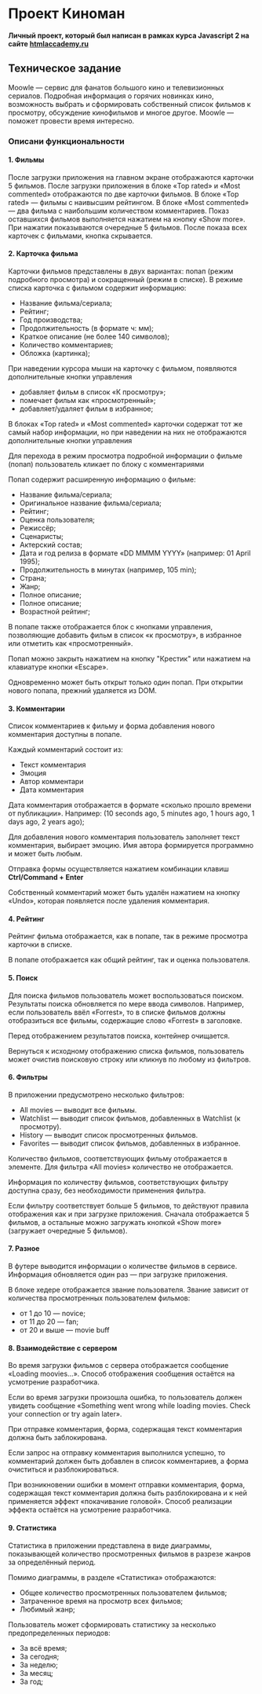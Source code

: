 # Проект Киноман
**Личный проект, который был написан в рамках курса Javascript 2 на сайте [htmlaccademy.ru](https://htmlacademy.ru/intensive/ecmascript)**
## Техническое задание
Moowle — сервис для фанатов большого кино и телевизионных сериалов. Подробная информация о горячих новинках кино, возможность выбрать и сформировать собственный список фильмов к просмотру, обсуждение кинофильмов и многое другое. Moowle — поможет провести время интересно.
### Описани функциональности

#### 1. Фильмы
После загрузки приложения на главном экране отображаются карточки 5 фильмов.
После загрузки приложения в блоке «Top rated» и «Most commented» отображаются по две карточки фильмов. В блоке «Top rated» — фильмы с наивысшим рейтингом. В блоке «Most commented» — два фильма с наибольшим количеством комментариев.
Показ оставшихся фильмов выполняется нажатием на кнопку «Show more». При нажатии показываются очередные 5 фильмов.
После показа всех карточек с фильмами, кнопка  скрывается.

#### 2. Карточка фильма

Карточки фильмов представлены в двух вариантах: попап (режим подробного просмотра) и сокращенный (режим в списке).
В режиме списка карточка с фильмом содержит информацию:

* Название фильма/сериала;
* Рейтинг;
* Год производства;
* Продолжительность (в формате ч: мм);
* Краткое описание (не более 140 символов);
* Количество комментариев;
* Обложка (картинка);

При наведении курсора мыши на карточку с фильмом, появляются дополнительные кнопки управления

* добавляет фильм в список «К просмотру»;
* помечает фильм как «просмотренный»;
* добавляет/удаляет фильм в избранное;

В блоках «Top rated» и «Most commented» карточки содержат тот же самый набор информации, но при наведении на них не отображаются дополнительные кнопки управления

Для перехода в режим просмотра подробной информации о фильме (попап) пользователь кликает по блоку с комментариями 

Попап содержит расширенную информацию о фильме:

* Название фильма/сериала;
* Оригинальное название фильма/сериала;
* Рейтинг;
* Оценка пользователя;
* Режиссёр;
* Сценаристы;
* Актерский состав;
* Дата и год релиза в формате «DD MMMM YYYY» (например: 01 April 1995);
* Продолжительность в минутах (например, 105 min);
* Страна;
* Жанр;
* Полное описание;
* Полное описание;
* Возрастной рейтинг;

В попапе также отображается блок с кнопками управления, позволяющие добавить фильм в список «к просмотру», в избранное или отметить как «просмотренный».

Попап можно закрыть нажатием на кнопку "Крестик" или нажатием на клавиатуре кнопки «Escape».

Одновременно может быть открыт только один попап. При открытии нового попапа, прежний удаляется из DOM.

#### 3. Комментарии
Список комментариев к фильму и форма добавления нового комментария доступны в попапе.

Каждый комментарий состоит из:

* Текст комментария
* Эмоция
* Автор комментари
* Дата комментария

Дата комментария отображается в формате «сколько прошло времени от публикации». Например: (10 seconds ago, 5 minutes ago, 1 hours ago, 1 days ago, 2 years ago);

Для добавления нового комментария пользователь заполняет текст комментария, выбирает эмоцию. Имя автора формируется программно и может быть любым.

Отправка формы осуществляется нажатием комбинации клавиш **Ctrl/Command + Enter**

Собственный комментарий может быть удалён нажатием на кнопку «Undo», которая появляется после удаления комментария.

#### 4. Рейтинг

Рейтинг фильма отображается, как в попапе, так в режиме просмотра карточки в списке.

В попапе отображается как общий рейтинг, так и оценка пользователя.
#### 5. Поиск

Для поиска фильмов пользователь может воспользоваться поиском. Результаты поиска обновляется по мере ввода символов. Например, если пользователь ввёл «Forrest», то в списке фильмов должны отобразиться все фильмы, содержащие слово «Forrest» в заголовке.

Перед отображением результатов поиска, контейнер очищается.

Вернуться к исходному отображению списка фильмов, пользователь может очистив поисковую строку или кликнув по любому из фильтров.

#### 6. Фильтры

В приложении предусмотрено несколько фильтров:

* All movies — выводит все фильмы.
* Watchlist — выводит список фильмов, добавленных в Watchlist (к просмотру).
* History — выводит список просмотренных фильмов.
* Favorites — выводит список фильмов, добавленных в избранное.

Количество фильмов, соответствующих фильму отображается в элементе. Для фильтра «All movies» количество не отображается.

Информация по количеству фильмов, соответствующих фильтру доступна сразу, без необходимости применения фильтра.

Если фильтру соответствует больше 5 фильмов, то действуют правила отображения как и при загрузке приложения. Сначала отображается 5 фильмов, а остальные можно загружать кнопкой «Show more» (загружает очередные 5 фильмов).

#### 7. Разное

В футере выводится информации о количестве фильмов в сервисе. Информация обновляется один раз — при загрузке приложения.

В блоке хедере отображается звание пользователя. Звание зависит от количества просмотренных пользователем фильмов:

* от 1 до 10 — novice;
* от 11 до 20 — fan;
* от 20 и выше — movie buff

#### 8. Взаимодействие с сервером

Во время загрузки фильмов с сервера отображается сообщение «Loading moovies…». Способ отображения сообщения остаётся на усмотрение разработчика.

Если во время загрузки произошла ошибка, то пользователь должен увидеть сообщение «Something went wrong while loading movies. Check your connection or try again later».

При отправке комментария, форма, содержащая текст комментария должна быть заблокирована.

Если запрос на отправку комментария выполнился успешно, то комментарий должен быть добавлен в список комментариев, а форма очиститься и разблокироваться.

При возникновении ошибки в момент отправки комментария, форма, содержащая текст комментария должна быть разблокирована и к ней применяется эффект «покачивание головой». Способ реализации эффекта остаётся на усмотрение разработчика.

#### 9. Статистика

Статистика в приложении представлена в виде диаграммы, показывающей количество просмотренных фильмов в разрезе жанров за определённый период.

Помимо диаграммы, в разделе «Статистика» отображаются:

* Общее количество просмотренных пользователем фильмов;
* Затраченное время на просмотр всех фильмов;
* Любимый жанр;

Пользователь может сформировать статистику за несколько предопределенных периодов:

* За всё время;
* За сегодня;
* За неделю;
* За месяц;
* За год;

